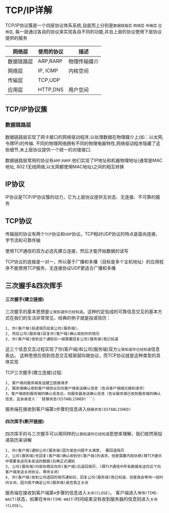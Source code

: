 # TCP/IP详解

TCP/IP协议簇是一个四层协议体系系统,自底而上分别是`数据链路层` `网络层` `传输层` `应用层`,
每一层通过各自的协议来实现各自不同的功能,并且上层的协议使用下层协议提供的服务

网络层 | 使用的协议 | 描述
------------- | -------- | -------------------------------
数据链路层 | ARP,RARP | 物理传输媒介
网络层 | IP, ICMP | 内核空间
传输层 | TCP,UDP | 
应用层 | HTTP,DNS | 用户空间

## TCP/IP协议簇

### 数据链路层

数据链路层实现了网卡接口的网络驱动程序,以处理数据在物理媒介上(如：以太网,令牌环)的传输. 不同的物理网络拥有不同的物理电器特性,网络驱动程序隐藏了这些细节,未上层协议提供一个统一的对接接口.

数据链路层常用的协议有`ARP`,`RARP`.他们实现了IP地址和机器物理地址(通常是MAC地址, 802.1无线网络,以太网都使用MAC地址)之间的相互转换

## IP协议

IP协议是TCP/IP协议簇的动力，它为上层协议提供无状态、无连接、不可靠的服务

## TCP协议

传输层的协议有两个`TCP`协议和`UDP`协议。TCP相对UDP协议的特点是面向连接、字节流和可靠传输

使用TCP通信的双方必选先建立连接，然后才能开始数据的读写

TCP协议的连接是一对一，所以基于广播和多播（目标是多个主机地址）的应用程序不能使用TCP服务，无连接协议UDP更适合广播和多播


## 三次握手&四次挥手

#### 三次握手(建立链接)
 
三次握手的基本思想是`让我知道你已经知道`。这种约定俗成的可靠信息交互的基本方式在我们的生活非常常见，经典的例子就是投递简历：

    1, 你(客户端)投递简历给某公司(服务端)，
    2, 然后公司(服务端)回复你(客户端)确认收到你的简历
    3, 你(客户端)收到这个通知后一般需要回复公司(服务端)我已知道

这三个信息交互过程实现了你(客户端)和公司(服务端)双方`让我知道你已经知道`信息表达。
这种思想应用到信息交互框架就叫做协议，而TCP协议就是这种类型的具体实现

TCP三次握手(建立连接)过程:

    1, 客户端向服务端发送建立链接请求
    2, 服务端确认收到客户端协议后向客户端发送确认信息（告诉客户端端已接到请求）
    3，客户端收到服务端的确认信息后，向服务器发送确认信息（告诉服务端已收到服务端的确认信息，且自身进入```链接状态(ESTABLISHED)```）
    
服务端在接收到客户端第`3`步骤的信息进入`链接状态(ESTABLISHED)`

#### 四次挥手(断开链接)

四次挥手的与三次握手可以用同样的`让我知道你已经知道`思想来理解，我们依然用投递简历来讲解

    1, 你(客户端)通知公司(服务端)因为某些问题不太满意， 要回退简历
    2, 公司(服务端)先回复(客户端)确认收到你(客户端)的请求，但是需要内部协商(既TCP通讯中需要发送完未发送的数据)后再正式通知
    3, 公司(服务端)内部协商后向你(客户端)后退回简历，(既TCP通信中所有数据发送完后下向客户端发送关闭协议，等待关闭）
    4, 你(客户端)收到公司退回的简历通知后，回复公司(服务端)我已知道，但是我会等待一段时间关闭，因为我不确定公司(服务端)是否真正关闭

服务端在接收到客户端第`4`步骤的信息进入`关闭(CLOSE)`。
客户端进入`等待(TIME-WAIT)`状态，如果在`等待(TIME-WAIT)`时间结束没有收到服务器的信息则进入`关闭(CLOSE)`。